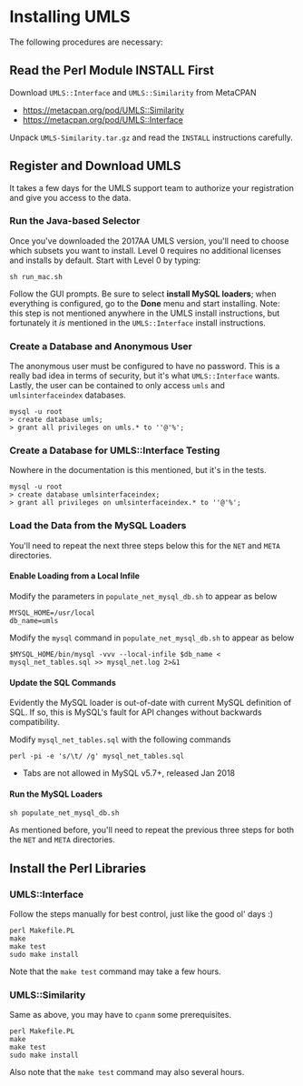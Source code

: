 # Installing UMLS

The following procedures are necessary:

## Read the Perl Module INSTALL First

Download `UMLS::Interface` and `UMLS::Similarity` from MetaCPAN

- https://metacpan.org/pod/UMLS::Similarity
- https://metacpan.org/pod/UMLS::Interface

Unpack `UMLS-Similarity.tar.gz` and read the `INSTALL` instructions carefully.

## Register and Download UMLS

It takes a few days for the UMLS support team to authorize your registration and give you access to the data.

### Run the Java-based Selector

Once you've downloaded the 2017AA UMLS version, you'll need to choose which subsets you want to install. Level 0 requires no additional licenses and installs by default. Start with Level 0 by typing:

	sh run_mac.sh

Follow the GUI prompts. Be sure to select **install MySQL loaders**; when everything is configured, go to the **Done** menu and start installing. Note: this step is not mentioned anywhere in the UMLS install instructions, but fortunately it *is* mentioned in the `UMLS::Interface` install instructions.

### Create a Database and Anonymous User

The anonymous user must be configured to have no password. This is a really bad idea in terms of security, but it's what `UMLS::Interface` wants. Lastly, the user can be contained to only access `umls` and `umlsinterfaceindex` databases.

	mysql -u root
	> create database umls;
	> grant all privileges on umls.* to ''@'%';

### Create a Database for UMLS::Interface Testing

Nowhere in the documentation is this mentioned, but it's in the
tests.

	mysql -u root
	> create database umlsinterfaceindex;
	> grant all privileges on umlsinterfaceindex.* to ''@'%';


### Load the Data from the MySQL Loaders

You'll need to repeat the next three steps below this for the `NET` and `META` directories.

#### Enable Loading from a Local Infile

Modify the parameters in `populate_net_mysql_db.sh` to appear as below

	MYSQL_HOME=/usr/local
	db_name=umls

Modify the `mysql` command in `populate_net_mysql_db.sh` to appear as below

	$MYSQL_HOME/bin/mysql -vvv --local-infile $db_name < mysql_net_tables.sql >> mysql_net.log 2>&1

#### Update the SQL Commands

Evidently the MySQL loader is out-of-date with current MySQL definition of SQL. If so, this is MySQL's fault for API changes without backwards compatibility.

Modify `mysql_net_tables.sql` with the following commands

	perl -pi -e 's/\t/ /g' mysql_net_tables.sql

- Tabs are not allowed in MySQL v5.7+, released Jan 2018

#### Run the MySQL Loaders

	sh populate_net_mysql_db.sh
	
As mentioned before, you'll need to repeat the previous three steps for both the `NET` and `META` directories.

## Install the Perl Libraries

### UMLS::Interface

Follow the steps manually for best control, just like the good ol' days :)

	perl Makefile.PL
	make
	make test
	sudo make install
	
Note that the `make test` command may take a few hours.

### UMLS::Similarity

Same as above, you may have to `cpanm` some prerequisites.

	perl Makefile.PL
	make
	make test
	sudo make install
	
Also note that the `make test` command may also several hours.



